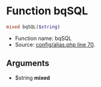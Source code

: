 Function bqSQL
===========================





```php
mixed bqSQL($string)
```

* Function name: bqSQL
* Source: [config/alias.php line 70](https://github.com/PrestaShop/PrestaShop/blob/1.5.1.0/config/alias.php#L70).

Arguments
---------

* $string **mixed**

